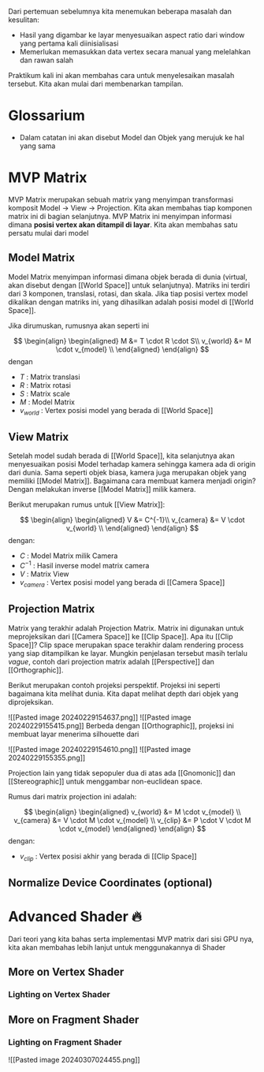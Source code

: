 Dari pertemuan sebelumnya kita menemukan beberapa masalah dan kesulitan:
- Hasil yang digambar ke layar menyesuaikan aspect ratio dari window yang pertama kali diinisialisasi
-  Memerlukan memasukkan data vertex secara manual yang melelahkan dan rawan salah

Praktikum kali ini akan membahas cara untuk menyelesaikan masalah tersebut. Kita akan mulai dari membenarkan tampilan.

# Glossarium
- Dalam catatan ini akan disebut Model dan Objek yang merujuk ke hal yang sama

# MVP Matrix
MVP Matrix merupakan sebuah matrix yang menyimpan transformasi komposit Model -> View -> Projection. Kita akan membahas tiap komponen matrix ini di bagian selanjutnya. MVP Matrix ini menyimpan informasi dimana **posisi vertex akan ditampil di layar**. Kita akan membahas satu persatu mulai dari model
## Model Matrix
Model Matrix menyimpan informasi dimana objek berada di dunia (virtual, akan disebut dengan [[World Space]] untuk selanjutnya). Matriks ini terdiri dari 3 komponen, translasi, rotasi, dan skala. Jika tiap posisi vertex model dikalikan dengan matriks ini, yang dihasilkan adalah posisi model di [[World Space]].

Jika dirumuskan, rumusnya akan seperti ini

$$
 \begin{align}
	 \begin{aligned}
	    M         &= T \cdot R \cdot S\\
	    v_{world} &= M \cdot v_{model} \\
	 \end{aligned}
 \end{align}
$$
dengan

- $T$ : Matrix translasi
- $R$ : Matrix rotasi
- $S$ : Matrix scale
- $M$ : Model Matrix
- $v_{world}$ : Vertex posisi model yang berada di [[World Space]]

## View Matrix

Setelah model sudah berada di [[World Space]], kita selanjutnya akan menyesuaikan posisi Model terhadap kamera sehingga kamera ada di origin dari dunia. Sama seperti objek biasa, kamera juga merupakan objek yang memiliki [[Model Matrix]]. Bagaimana cara membuat kamera menjadi origin? Dengan melakukan inverse [[Model Matrix]] milik kamera. 

Berikut merupakan rumus untuk [[View Matrix]]:

$$
 \begin{align}
	 \begin{aligned}
	    V          &= C^{-1}\\
	    v_{camera} &= V \cdot v_{world} \\
	 \end{aligned}
 \end{align}
$$
dengan:
- $C$ : Model Matrix milik Camera
- $C^{-1}$ : Hasil inverse model matrix camera
- $V$ : Matrix View
- $v_{camera}$ : Vertex posisi model yang berada di [[Camera Space]]

## Projection Matrix
Matrix yang terakhir adalah Projection Matrix. Matrix ini digunakan untuk meprojeksikan dari [[Camera Space]] ke [[Clip Space]]. Apa itu [[Clip Space]]? Clip space merupakan space terakhir dalam rendering process yang siap ditampilkan ke layar. Mungkin penjelasan tersebut masih terlalu *vague*, contoh dari projection matrix adalah [[Perspective]] dan [[Orthographic]]. 

Berikut merupakan contoh projeksi perspektif. Projeksi ini seperti bagaimana kita melihat dunia. Kita dapat melihat depth dari objek yang diprojeksikan.

![[Pasted image 20240229154637.png]]
![[Pasted image 20240229155415.png]]
Berbeda dengan [[Orthographic]], projeksi ini membuat layar menerima silhouette dari   

![[Pasted image 20240229154610.png]]
![[Pasted image 20240229155355.png]]

Projection lain yang tidak sepopuler dua di atas ada [[Gnomonic]] dan [[Stereographic]] untuk menggambar non-euclidean space. 

Rumus dari matrix projection ini adalah:

$$
 \begin{align}
	 \begin{aligned}
	    v_{world}     &= M \cdot v_{model} \\
	    v_{camera}    &= V \cdot M \cdot v_{model} \\
	    v_{clip}      &= P \cdot V \cdot M \cdot v_{model}
	 \end{aligned}
 \end{align}
$$
dengan:
- $v_{clip}$ : Vertex posisi akhir yang berada di [[Clip Space]]

## Normalize Device Coordinates (optional)


# Advanced Shader 🔥
Dari teori yang kita bahas serta implementasi MVP matrix dari sisi GPU nya, kita akan membahas lebih lanjut untuk menggunakannya di Shader

## More on Vertex Shader

### Lighting on Vertex Shader

## More on Fragment Shader

### Lighting on Fragment Shader


![[Pasted image 20240307024455.png]]